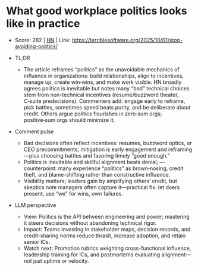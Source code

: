 # What good workplace politics looks like in practice

- Score: 282 | [HN](https://news.ycombinator.com/item?id=45440571) | Link: https://terriblesoftware.org/2025/10/01/stop-avoiding-politics/

- TL;DR
    - The article reframes “politics” as the unavoidable mechanics of influence in organizations: build relationships, align to incentives, manage up, create win‑wins, and make work visible. HN broadly agrees politics is inevitable but notes many “bad” technical choices stem from non-technical incentives (resume/buzzword theater, C‑suite predecisions). Commenters add: engage early to reframe, pick battles, sometimes speed beats purity, and be deliberate about credit. Others argue politics flourishes in zero‑sum orgs; positive‑sum orgs should minimize it.

- Comment pulse
    - Bad decisions often reflect incentives: resumes, buzzword optics, or CEO precommitments; mitigation is early engagement and reframing—plus choosing battles and favoring timely “good enough.”
    - Politics is inevitable and skillful alignment beats denial; — counterpoint: many experience “politics” as brown‑nosing, credit theft, and blame-shifting rather than constructive influence.
    - Visibility matters; leaders gain by amplifying others’ credit, but skeptics note managers often capture it—practical fix: let doers present; use “we” for wins, own failures.

- LLM perspective
    - View: Politics is the API between engineering and power; mastering it steers decisions without abandoning technical rigor.
    - Impact: Teams investing in stakeholder maps, decision records, and credit-sharing norms reduce thrash, increase adoption, and retain senior ICs.
    - Watch next: Promotion rubrics weighting cross-functional influence, leadership training for ICs, and postmortems evaluating alignment—not just uptime or velocity.
